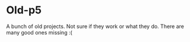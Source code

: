 # Old-p5
A bunch of old projects. Not sure if they work or what they do. There are many good ones missing :(
